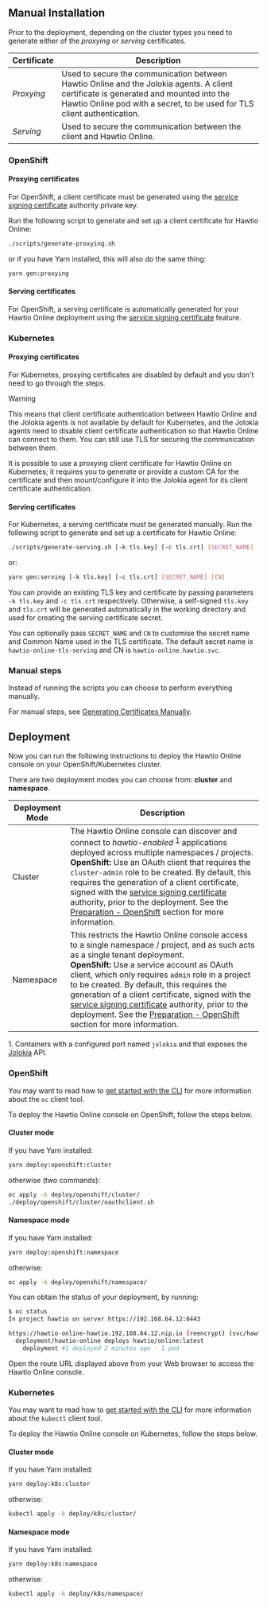 ## Manual Installation

Prior to the deployment, depending on the cluster types you need to generate either of the _proxying_ or _serving_ certificates.

| Certificate | Description |
| ------------| ----------- |
| _Proxying_  | Used to secure the communication between Hawtio Online and the Jolokia agents. A client certificate is generated and mounted into the Hawtio Online pod with a secret, to be used for TLS client authentication. |
| _Serving_   | Used to secure the communication between the client and Hawtio Online. |

### OpenShift

#### Proxying certificates

For OpenShift, a client certificate must be generated using the [service signing certificate][service-signing-certificate] authority private key.

[service-signing-certificate]: https://docs.openshift.com/container-platform/latest/security/certificates/service-serving-certificate.html

Run the following script to generate and set up a client certificate for Hawtio Online:

```sh
./scripts/generate-proxying.sh
```

or if you have Yarn installed, this will also do the same thing:

```sh
yarn gen:proxying
```

#### Serving certificates

For OpenShift, a serving certificate is automatically generated for your Hawtio Online deployment using the [service signing certificate][service-signing-certificate] feature.

### Kubernetes

#### Proxying certificates

For Kubernetes, proxying certificates are disabled by default and you don't need to go through the steps.

> [!WARNING]
> This means that client certificate authentication between Hawtio Online and the Jolokia agents is not available by default for Kubernetes, and the Jolokia agents need to disable client certificate authentication so that Hawtio Online can connect to them. You can still use TLS for securing the communication between them.
>
> It is possible to use a proxying client certificate for Hawtio Online on Kubernetes; it requires you to generate or provide a custom CA for the certificate and then mount/configure it into the Jolokia agent for its client certificate authentication.

#### Serving certificates

For Kubernetes, a serving certificate must be generated manually. Run the following script to generate and set up a certificate for Hawtio Online:

```sh
./scripts/generate-serving.sh [-k tls.key] [-c tls.crt] [SECRET_NAME] [CN]
```

or:

```sh
yarn gen:serving [-k tls.key] [-c tls.crt] [SECRET_NAME] [CN]
```

You can provide an existing TLS key and certificate by passing parameters `-k tls.key` and `-c tls.crt` respectively. Otherwise, a self-signed `tls.key` and `tls.crt` will be generated automatically in the working directory and used for creating the serving certificate secret.

You can optionally pass `SECRET_NAME` and `CN` to customise the secret name and Common Name used in the TLS certificate. The default secret name is `hawtio-online-tls-serving` and CN is `hawtio-online.hawtio.svc`.

### Manual steps

Instead of running the scripts you can choose to perform everything manually.

For manual steps, see [Generating Certificates Manually](docs/generate-certificates.md).

## Deployment

Now you can run the following instructions to deploy the Hawtio Online console on your OpenShift/Kubernetes cluster.

There are two deployment modes you can choose from: **cluster** and **namespace**.

| Deployment Mode | Description |
| --------------- | ---------- |
| Cluster | The Hawtio Online console can discover and connect to _hawtio-enabled_ <sup>[1](#f1)</sup> applications deployed across multiple namespaces / projects. <br> **OpenShift:** Use an OAuth client that requires the `cluster-admin` role to be created. By default, this requires the generation of a client certificate, signed with the [service signing certificate][service-signing-certificate] authority, prior to the deployment. See the [Preparation - OpenShift](#openshift) section for more information. |
| Namespace | This restricts the Hawtio Online console access to a single namespace / project, and as such acts as a single tenant deployment. <br> **OpenShift:** Use a service account as OAuth client, which only requires `admin` role in a project to be created. By default, this requires the generation of a client certificate, signed with the [service signing certificate][service-signing-certificate] authority, prior to the deployment. See the [Preparation - OpenShift](#openshift) section for more information. |

<a name="f1">1</a>. Containers with a configured port named `jolokia` and that exposes the [Jolokia](https://jolokia.org) API.

### OpenShift

You may want to read how to [get started with the CLI](https://docs.openshift.com/container-platform/latest/cli_reference/openshift_cli/getting-started-cli.html) for more information about the `oc` client tool.

To deploy the Hawtio Online console on OpenShift, follow the steps below.

#### Cluster mode

If you have Yarn installed:

```sh
yarn deploy:openshift:cluster
```

otherwise (two commands):

```sh
oc apply -k deploy/openshift/cluster/
./deploy/openshift/cluster/oauthclient.sh
```

#### Namespace mode

If you have Yarn installed:

```sh
yarn deploy:openshift:namespace
```

otherwise:

```sh
oc apply -k deploy/openshift/namespace/
```

You can obtain the status of your deployment, by running:

```sh
$ oc status
In project hawtio on server https://192.168.64.12:8443

https://hawtio-online-hawtio.192.168.64.12.nip.io (reencrypt) (svc/hawtio-online)
  deployment/hawtio-online deploys hawtio/online:latest
    deployment #1 deployed 2 minutes ago - 1 pod
```

Open the route URL displayed above from your Web browser to access the Hawtio Online console.

### Kubernetes

You may want to read how to [get started with the CLI](https://kubernetes.io/docs/reference/kubectl/overview/) for more information about the `kubectl` client tool.

To deploy the Hawtio Online console on Kubernetes, follow the steps below.

#### Cluster mode

If you have Yarn installed:

```sh
yarn deploy:k8s:cluster
```

otherwise:

```sh
kubectl apply -k deploy/k8s/cluster/
```

#### Namespace mode

If you have Yarn installed:

```sh
yarn deploy:k8s:namespace
```

otherwise:

```sh
kubectl apply -k deploy/k8s/namespace/
```


